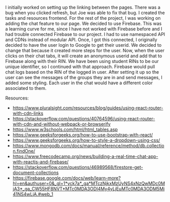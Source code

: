 I initially worked on setting up the linking between the pages. There was a bug when you clicked refresh, but Joe was able to fix that bug. I created the tasks and resources frontend. For the rest of the project, I was working on adding the chat feature to our page. We decided to use Firebase. This was a learning curve for me, since I have not worked with Firebase before and I had trouble connected Firebase to our project. I had to use namespaced API and CDNs instead of modular API. Once, I got this connected, I originally decided to have the user login to Google to get their userid. We decided to change that because it created more steps for the user. Now, when the user clicks on their chat tabs, it will create an anonymous userid and add that to Firebase along with their RIN. We have been using student RINs to be our unique identifier, so I continued with that approach. Firebase would pull chat logs based on the RIN of the logged in user. After setting it up so the user can see the messages of the groups they are in and send messages, I added some styling. Each user in the chat would have a different color associated to them.

Resources:
- https://www.pluralsight.com/resources/blog/guides/using-react-router-with-cdn-links
- https://stackoverflow.com/questions/40764596/using-react-router-with-cdn-and-without-webpack-or-browserify 
- https://www.w3schools.com/html/html_tables.asp
- https://www.geeksforgeeks.org/how-to-use-bootstrap-with-react/
- https://www.geeksforgeeks.org/how-to-style-a-dropdown-using-css/
- https://www.mongodb.com/docs/manual/reference/method/db.collection.findOne/
- https://www.freecodecamp.org/news/building-a-real-time-chat-app-with-reactjs-and-firebase/
- https://stackoverflow.com/questions/46989568/firestore-get-document-collections
- https://firebase.google.com/docs/web/learn-more?hl=en&authuser=0&_gl=1*yck7a*_ga*MTczNjkxMzUyNS4xNzQwMDc0MjA3*_ga_CW55HF8NVT*MTc0MDA3ODI4My4yLjEuMTc0MDA3ODM5Mi41NS4wLjA.#web_1
